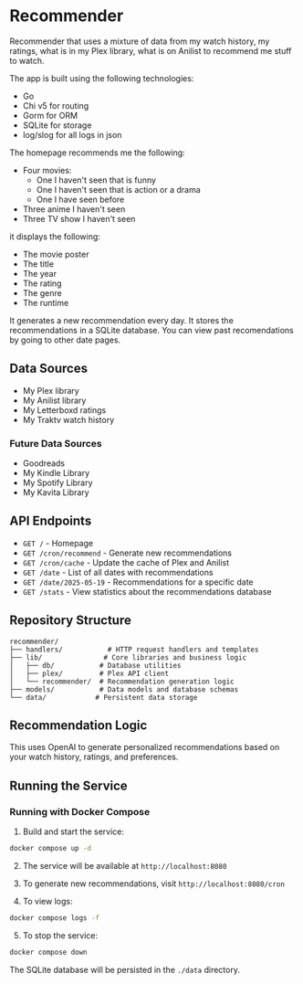 # Recommender

Recommender that uses a mixture of data from my watch history, my ratings, what is in my Plex library, what is on Anilist to recommend me stuff to watch.

The app is built using the following technologies:

 - Go
 - Chi v5 for routing
 - Gorm for ORM
 - SQLite for storage
 - log/slog for all logs in json

The homepage recommends me the following: 

 - Four movies:
   - One I haven't seen that is funny
   - One I haven't seen that is action or a drama
   - One I have seen before
 - Three anime I haven't seen
 - Three TV show I haven't seen

it displays the following:

 - The movie poster
 - The title
 - The year
 - The rating
 - The genre
 - The runtime

It generates a new recommendation every day. It stores the recommendations in a SQLite database. You can view past recomendations by going to other date pages.

## Data Sources

 - My Plex library
 - My Anilist library
 - My Letterboxd ratings
 - My Traktv watch history

### Future Data Sources

 - Goodreads
 - My Kindle Library
 - My Spotify Library
 - My Kavita Library

## API Endpoints

 - `GET /` - Homepage
 - `GET /cron/recommend` - Generate new recommendations
 - `GET /cron/cache` - Update the cache of Plex and Anilist
 - `GET /date` - List of all dates with recommendations
 - `GET /date/2025-05-19` - Recommendations for a specific date
 - `GET /stats` - View statistics about the recommendations database

## Repository Structure

```
recommender/
├── handlers/           # HTTP request handlers and templates
├── lib/               # Core libraries and business logic
│   ├── db/           # Database utilities
│   ├── plex/         # Plex API client
│   └── recommender/  # Recommendation generation logic
├── models/           # Data models and database schemas
└── data/            # Persistent data storage
```

## Recommendation Logic

This uses OpenAI to generate personalized recommendations based on your watch history, ratings, and preferences.

## Running the Service

### Running with Docker Compose

1. Build and start the service:
```bash
docker compose up -d
```

2. The service will be available at `http://localhost:8080`

3. To generate new recommendations, visit `http://localhost:8080/cron`

4. To view logs:
```bash
docker compose logs -f
```

5. To stop the service:
```bash
docker compose down
```

The SQLite database will be persisted in the `./data` directory.
